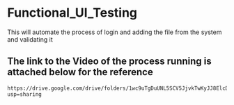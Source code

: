 # Functional_UI_Testing

This will automate the process of login and adding the file from the system and validating it


##  The link to the Video of the process running is attached below for the reference

    https://drive.google.com/drive/folders/1wc9uTgDuUNL5SCV5JjvkTwKyJJ8ElcDN?usp=sharing
